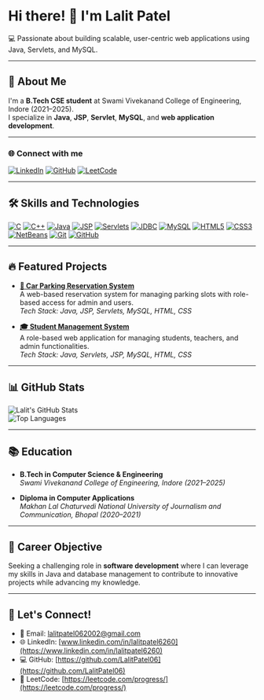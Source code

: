 # Hi there! 👋 I'm Lalit Patel  

💻 Passionate about building scalable, user-centric web applications using Java, Servlets, and MySQL.  

---

## 🚀 About Me  
I'm a **B.Tech CSE student** at Swami Vivekanand College of Engineering, Indore (2021–2025).  
I specialize in **Java**, **JSP**, **Servlet**, **MySQL**, and **web application development**.

---
### 🌐 Connect with me

[![LinkedIn](https://img.shields.io/badge/LinkedIn-0077B5?logo=linkedin&logoColor=white)](https://www.linkedin.com/in/lalitpatel6260)
[![GitHub](https://img.shields.io/badge/GitHub-181717?logo=github&logoColor=white)](https://github.com/LalitPatel06)
[![LeetCode](https://img.shields.io/badge/LeetCode-FFA116?logo=leetcode&logoColor=white)](https://leetcode.com/progress/)


---

## 🛠️ Skills and Technologies  

[![C](https://img.shields.io/badge/C-A8B9CC?logo=c&logoColor=white)](https://en.wikipedia.org/wiki/C_(programming_language)) 
[![C++](https://img.shields.io/badge/C++-00599C?logo=cplusplus&logoColor=white)](https://isocpp.org/) 
[![Java](https://img.shields.io/badge/Java-007396?logo=java&logoColor=white)](https://www.java.com/) 
[![JSP](https://img.shields.io/badge/JSP-2F6E6E?logo=java&logoColor=white)](https://www.oracle.com/java/technologies/java-server-pages.html) 
[![Servlets](https://img.shields.io/badge/Java%20Servlets-1B6AC6?logo=java&logoColor=white)](https://docs.oracle.com/javaee/7/tutorial/servlets.htm) 
[![JDBC](https://img.shields.io/badge/JDBC-336791?logo=java&logoColor=white)](https://www.oracle.com/java/technologies/jdbc.html) 
[![MySQL](https://img.shields.io/badge/MySQL-4479A1?logo=mysql&logoColor=white)](https://www.mysql.com/) 
[![HTML5](https://img.shields.io/badge/HTML5-E34F26?logo=html5&logoColor=white)](https://developer.mozilla.org/en-US/docs/Web/HTML) 
[![CSS3](https://img.shields.io/badge/CSS3-1572B6?logo=css3&logoColor=white)](https://developer.mozilla.org/en-US/docs/Web/CSS) 
[![NetBeans](https://img.shields.io/badge/NetBeans-1B6AC6?logo=apache-netbeans-ide&logoColor=white)](https://netbeans.apache.org/) 
[![Git](https://img.shields.io/badge/Git-F05032?logo=git&logoColor=white)](https://git-scm.com/) 
[![GitHub](https://img.shields.io/badge/GitHub-181717?logo=github&logoColor=white)](https://github.com/)

---

## 🔥 Featured Projects  

- **[🚗 Car Parking Reservation System](https://github.com/LalitPatel06/Car_Parking_Reservation_System)**  
  A web-based reservation system for managing parking slots with role-based access for admin and users.  
  *Tech Stack: Java, JSP, Servlets, MySQL, HTML, CSS*

- **[🎓 Student Management System](https://github.com/LalitPatel06/student-management-system)**  
  A role-based web application for managing students, teachers, and admin functionalities.  
  *Tech Stack: Java, Servlets, JSP, MySQL, HTML, CSS*

---

## 📊 GitHub Stats  
![Lalit's GitHub Stats](https://github-readme-stats.vercel.app/api?username=LalitPatel06&show_icons=true&theme=radical)  
![Top Languages](https://github-readme-stats.vercel.app/api/top-langs/?username=LalitPatel06&layout=compact&theme=radical)  

---

## 📚 Education  
- **B.Tech in Computer Science & Engineering**  
  *Swami Vivekanand College of Engineering, Indore (2021–2025)*  

- **Diploma in Computer Applications**  
  *Makhan Lal Chaturvedi National University of Journalism and Communication, Bhopal (2020–2021)*

---

## 🌟 Career Objective  
Seeking a challenging role in **software development** where I can leverage my skills in Java and database management to contribute to innovative projects while advancing my knowledge.

---

## 🔗 Let's Connect!
- 📧 Email: [lalitpatel062002@gmail.com](mailto:lalitpatel062002@gmail.com)  
- 🌐 LinkedIn: [www.linkedin.com/in/lalitpatel6260](https://www.linkedin.com/in/lalitpatel6260)  
- 💻 GitHub: [https://github.com/LalitPatel06](https://github.com/LalitPatel06)  
- 🧠 LeetCode: [https://leetcode.com/progress/](https://leetcode.com/progress/)

